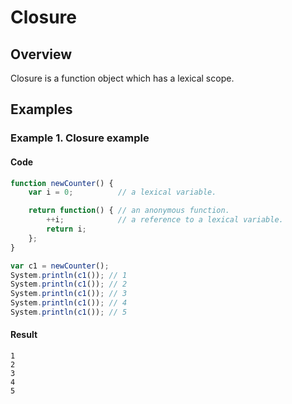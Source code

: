# Closure

## Overview

Closure is a function object which has a lexical scope.

## Examples

### Example 1. Closure example

#### Code

```javascript
function newCounter() {
    var i = 0;          // a lexical variable.

    return function() { // an anonymous function.
        ++i;            // a reference to a lexical variable.
        return i;
    };
}

var c1 = newCounter();
System.println(c1()); // 1
System.println(c1()); // 2
System.println(c1()); // 3
System.println(c1()); // 4
System.println(c1()); // 5
```

#### Result

```
1
2
3
4
5
```
